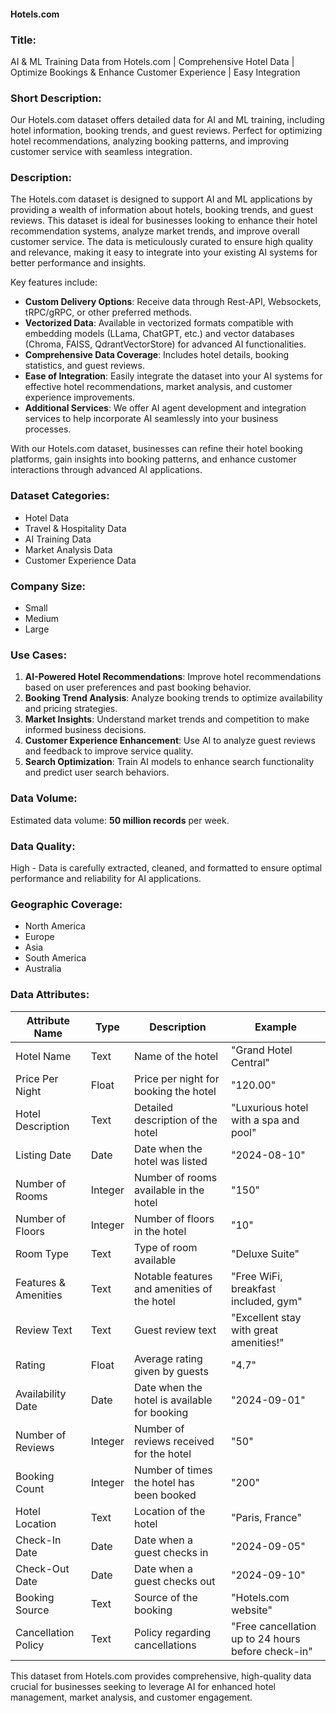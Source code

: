 #### Hotels.com

### Title:
AI & ML Training Data from Hotels.com | Comprehensive Hotel Data | Optimize Bookings & Enhance Customer Experience | Easy Integration

### Short Description:
Our Hotels.com dataset offers detailed data for AI and ML training, including hotel information, booking trends, and guest reviews. Perfect for optimizing hotel recommendations, analyzing booking patterns, and improving customer service with seamless integration.

### Description:
The Hotels.com dataset is designed to support AI and ML applications by providing a wealth of information about hotels, booking trends, and guest reviews. This dataset is ideal for businesses looking to enhance their hotel recommendation systems, analyze market trends, and improve overall customer service. The data is meticulously curated to ensure high quality and relevance, making it easy to integrate into your existing AI systems for better performance and insights.

Key features include:
- **Custom Delivery Options**: Receive data through Rest-API, Websockets, tRPC/gRPC, or other preferred methods.
- **Vectorized Data**: Available in vectorized formats compatible with embedding models (LLama, ChatGPT, etc.) and vector databases (Chroma, FAISS, QdrantVectorStore) for advanced AI functionalities.
- **Comprehensive Data Coverage**: Includes hotel details, booking statistics, and guest reviews.
- **Ease of Integration**: Easily integrate the dataset into your AI systems for effective hotel recommendations, market analysis, and customer experience improvements.
- **Additional Services**: We offer AI agent development and integration services to help incorporate AI seamlessly into your business processes.

With our Hotels.com dataset, businesses can refine their hotel booking platforms, gain insights into booking patterns, and enhance customer interactions through advanced AI applications.

### Dataset Categories:
- Hotel Data
- Travel & Hospitality Data
- AI Training Data
- Market Analysis Data
- Customer Experience Data

### Company Size:
- Small
- Medium
- Large

### Use Cases:
1. **AI-Powered Hotel Recommendations**: Improve hotel recommendations based on user preferences and past booking behavior.
2. **Booking Trend Analysis**: Analyze booking trends to optimize availability and pricing strategies.
3. **Market Insights**: Understand market trends and competition to make informed business decisions.
4. **Customer Experience Enhancement**: Use AI to analyze guest reviews and feedback to improve service quality.
5. **Search Optimization**: Train AI models to enhance search functionality and predict user search behaviors.

### Data Volume:
Estimated data volume: **50 million records** per week.

### Data Quality:
High - Data is carefully extracted, cleaned, and formatted to ensure optimal performance and reliability for AI applications.

### Geographic Coverage:
- North America
- Europe
- Asia
- South America
- Australia

### Data Attributes:

| Attribute Name           | Type    | Description                                              | Example                                      |
|--------------------------|---------|----------------------------------------------------------|----------------------------------------------|
| Hotel Name               | Text    | Name of the hotel                                        | "Grand Hotel Central"                       |
| Price Per Night          | Float   | Price per night for booking the hotel                    | "120.00"                                     |
| Hotel Description        | Text    | Detailed description of the hotel                        | "Luxurious hotel with a spa and pool"       |
| Listing Date             | Date    | Date when the hotel was listed                           | "2024-08-10"                                |
| Number of Rooms          | Integer | Number of rooms available in the hotel                   | "150"                                        |
| Number of Floors         | Integer | Number of floors in the hotel                            | "10"                                         |
| Room Type                | Text    | Type of room available                                   | "Deluxe Suite"                               |
| Features & Amenities     | Text    | Notable features and amenities of the hotel               | "Free WiFi, breakfast included, gym"        |
| Review Text              | Text    | Guest review text                                        | "Excellent stay with great amenities!"      |
| Rating                   | Float   | Average rating given by guests                           | "4.7"                                        |
| Availability Date        | Date    | Date when the hotel is available for booking             | "2024-09-01"                                |
| Number of Reviews        | Integer | Number of reviews received for the hotel                 | "50"                                         |
| Booking Count            | Integer | Number of times the hotel has been booked                | "200"                                        |
| Hotel Location           | Text    | Location of the hotel                                    | "Paris, France"                             |
| Check-In Date            | Date    | Date when a guest checks in                              | "2024-09-05"                                |
| Check-Out Date           | Date    | Date when a guest checks out                             | "2024-09-10"                                |
| Booking Source           | Text    | Source of the booking                                    | "Hotels.com website"                         |
| Cancellation Policy      | Text    | Policy regarding cancellations                           | "Free cancellation up to 24 hours before check-in" |

This dataset from Hotels.com provides comprehensive, high-quality data crucial for businesses seeking to leverage AI for enhanced hotel management, market analysis, and customer engagement.